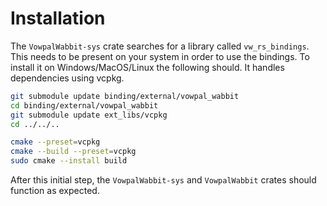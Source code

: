 # Installation

The `VowpalWabbit-sys` crate searches for a library called `vw_rs_bindings`. This needs to be present on your system in order to use the bindings. To install it on Windows/MacOS/Linux the following should. It handles dependencies using vcpkg.

```sh
git submodule update binding/external/vowpal_wabbit
cd binding/external/vowpal_wabbit
git submodule update ext_libs/vcpkg
cd ../../..

cmake --preset=vcpkg
cmake --build --preset=vcpkg
sudo cmake --install build
```

After this initial step, the `VowpalWabbit-sys` and `VowpalWabbit` crates should function as expected.
